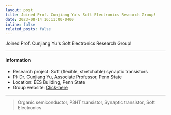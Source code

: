 ```yaml
---
layout: post
title: Joined Prof. Cunjiang Yu's Soft Electronics Research Group!
date: 2023-08-14 16:11:00-0400
inline: false
related_posts: false
---
```


Joined Prof. Cunjiang Yu's Soft Electronics Research Group!

***

#### Information
<ul>
    <li>Research project: Soft (flexible, stretchable) synaptic transistors</li>
    <li>PI: Dr. Cunjiang Yu, Associate Professor, Penn State</li>
    <li>Location: EES Building, Penn State</li>
    <li>Group website: <a href="https://yuresearch.github.io/index.html">Click-here</a></li>
</ul>

***

> Organic semiconductor, P3HT transistor, Synaptic transistor, Soft Electronics

